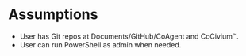 # Assumptions
- User has Git repos at Documents/GitHub/CoAgent and CoCivium™.
- User can run PowerShell as admin when needed.
